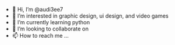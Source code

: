 - 👋 Hi, I’m @audi3ee7
- 👀 I’m interested in graphic design, ui design, and video games
- 🌱 I’m currently learning python
- 💞️ I’m looking to collaborate on 
- 📫 How to reach me ...

<!---
audi3ee7/audi3ee7 is a ✨ special ✨ repository because its `README.md` (this file) appears on your GitHub profile.
You can click the Preview link to take a look at your changes.
--->
